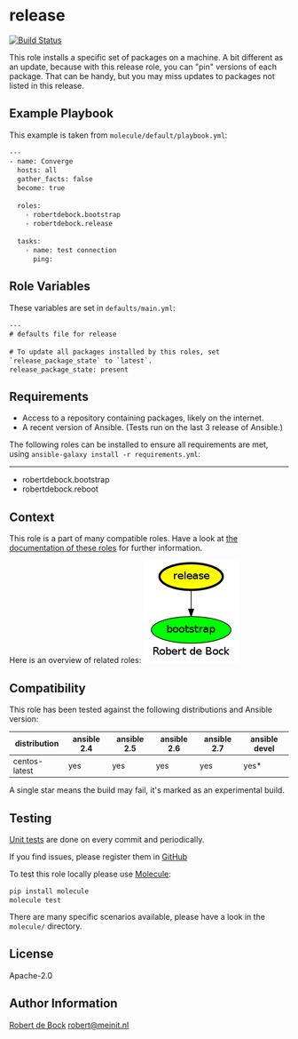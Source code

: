release
=========

[![Build Status](https://travis-ci.org/robertdebock/ansible-role-release.svg?branch=master)](https://travis-ci.org/robertdebock/ansible-role-release)

This role installs a specific set of packages on a machine. A bit different as an update, because with this release role, you can "pin" versions of each package. That can be handy, but you may miss updates to packages not listed in this release.


Example Playbook
----------------

This example is taken from `molecule/default/playbook.yml`:
```
---
- name: Converge
  hosts: all
  gather_facts: false
  become: true

  roles:
    - robertdebock.bootstrap
    - robertdebock.release

  tasks:
    - name: test connection
      ping:

```

Role Variables
--------------

These variables are set in `defaults/main.yml`:
```
---
# defaults file for release

# To update all packages installed by this roles, set `release_package_state` to `latest`.
release_package_state: present

```

Requirements
------------

- Access to a repository containing packages, likely on the internet.
- A recent version of Ansible. (Tests run on the last 3 release of Ansible.)

The following roles can be installed to ensure all requirements are met, using `ansible-galaxy install -r requirements.yml`:

---
- robertdebock.bootstrap
- robertdebock.reboot


Context
-------

This role is a part of many compatible roles. Have a look at [the documentation of these roles](https://robertdebock.nl/) for further information.

Here is an overview of related roles:
![dependencies](https://raw.githubusercontent.com/robertdebock/drawings/artifacts/release.png "Dependency")


Compatibility
-------------

This role has been tested against the following distributions and Ansible version:

|distribution|ansible 2.4|ansible 2.5|ansible 2.6|ansible 2.7|ansible devel|
|------------|-----------|-----------|-----------|-----------|-------------|
|centos-latest|yes|yes|yes|yes|yes*|

A single star means the build may fail, it's marked as an experimental build.

Testing
-------

[Unit tests](https://travis-ci.org/robertdebock/ansible-role-release) are done on every commit and periodically.

If you find issues, please register them in [GitHub](https://github.com/robertdebock/ansible-role-release/issues)

To test this role locally please use [Molecule](https://github.com/metacloud/molecule):
```
pip install molecule
molecule test
```
There are many specific scenarios available, please have a look in the `molecule/` directory.


License
-------

Apache-2.0


Author Information
------------------

[Robert de Bock](https://robertdebock.nl/) <robert@meinit.nl>
